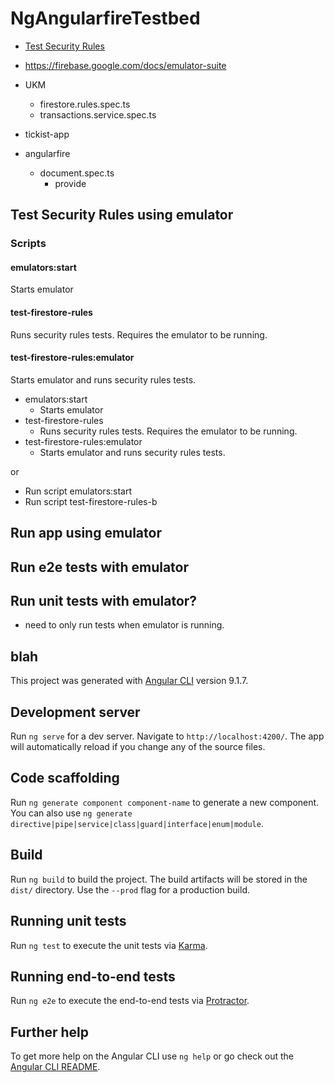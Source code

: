 # NgAngularfireTestbed

- [Test Security Rules](https://firebase.google.com/docs/rules/emulator-setup)
- https://firebase.google.com/docs/emulator-suite

- UKM
  - firestore.rules.spec.ts
  - transactions.service.spec.ts
- tickist-app
- angularfire
  - document.spec.ts
    - provide

## Test Security Rules using emulator

### Scripts

#### emulators:start

Starts emulator

#### test-firestore-rules

Runs security rules tests. Requires the emulator to be running.

#### test-firestore-rules:emulator

Starts emulator and runs security rules tests.

- emulators:start
  - Starts emulator
- test-firestore-rules
  - Runs security rules tests. Requires the emulator to be running.
- test-firestore-rules:emulator
  - Starts emulator and runs security rules tests.

or

- Run script emulators:start
- Run script test-firestore-rules-b

## Run app using emulator

## Run e2e tests with emulator

## Run unit tests with emulator?

- need to only run tests when emulator is running.

## blah

This project was generated with [Angular CLI](https://github.com/angular/angular-cli) version 9.1.7.

## Development server

Run `ng serve` for a dev server. Navigate to `http://localhost:4200/`. The app will automatically reload if you change any of the source files.

## Code scaffolding

Run `ng generate component component-name` to generate a new component. You can also use `ng generate directive|pipe|service|class|guard|interface|enum|module`.

## Build

Run `ng build` to build the project. The build artifacts will be stored in the `dist/` directory. Use the `--prod` flag for a production build.

## Running unit tests

Run `ng test` to execute the unit tests via [Karma](https://karma-runner.github.io).

## Running end-to-end tests

Run `ng e2e` to execute the end-to-end tests via [Protractor](http://www.protractortest.org/).

## Further help

To get more help on the Angular CLI use `ng help` or go check out the [Angular CLI README](https://github.com/angular/angular-cli/blob/master/README.md).
